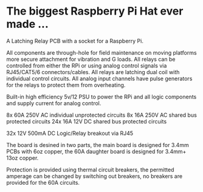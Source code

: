 # The biggest Raspberry Pi Hat ever made ...
A Latching Relay PCB with a socket for a Raspberry Pi.

All components are through-hole for field maintenance on moving platforms more secure attachment for vibration and G loads.
All relays can be controlled from either the RPi or using analog control signals via RJ45/CAT5/6 connectors/cables.
All relays are latching dual coil with individual control circuits.
All analog input channels have pulse generators for the relays to protect them from overheating.

Built-in high efficiency 5v/12 PSU to power the RPi and all logic components and supply current for analog control.

8x 60A 250V AC individual unprotected circuits
8x 16A 250V AC shared bus protected circuits
24x 16A 12V DC shared bus protected circuits

32x 12V 500mA DC Logic/Relay breakout via RJ45

The board is desined in two parts, the main board is designed for 3.4mm PCBs with 6oz copper, the 60A daughter board is designed for 3.4mm+ 13oz copper.

Protection is provided using thermal circuit breakers, the permitted amperage can be changed by switching out breakers, no breakers are provided for the 60A circuits.
